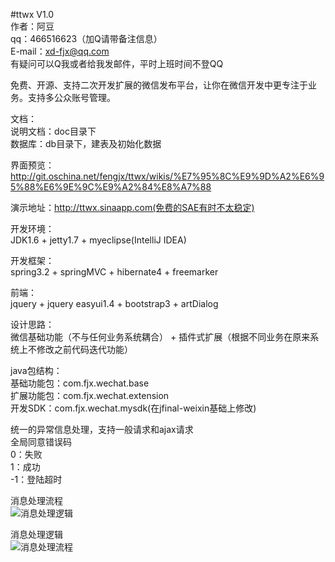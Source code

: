 #ttwx V1.0<br />
作者：阿豆<br />
qq：466516623（加Q请带备注信息）<br />
E-mail：xd-fjx@qq.com<br />
有疑问可以Q我或者给我发邮件，平时上班时间不登QQ<br />

免费、开源、支持二次开发扩展的微信发布平台，让你在微信开发中更专注于业务。支持多公众账号管理。<br />

文档：<br />
说明文档：doc目录下<br />
数据库：db目录下，建表及初始化数据<br />

界面预览：http://git.oschina.net/fengjx/ttwx/wikis/%E7%95%8C%E9%9D%A2%E6%95%88%E6%9E%9C%E9%A2%84%E8%A7%88<br />

演示地址：http://ttwx.sinaapp.com(免费的SAE有时不太稳定)<br />

开发环境：<br />
JDK1.6 + jetty1.7 + myeclipse(IntelliJ IDEA)<br />

开发框架：<br />
spring3.2 + springMVC + hibernate4 + freemarker<br />

前端：<br />
jquery + jquery easyui1.4 + bootstrap3 + artDialog<br />

设计思路：<br />
微信基础功能（不与任何业务系统耦合） + 插件式扩展（根据不同业务在原来系统上不修改之前代码迭代功能）<br />

java包结构：<br />
基础功能包：com.fjx.wechat.base<br />
扩展功能包：com.fjx.wechat.extension<br />
开发SDK：com.fjx.wechat.mysdk(在jfinal-weixin基础上修改)<br />


统一的异常信息处理，支持一般请求和ajax请求<br />
全局同意错误码<br />
0：失败<br />
1：成功<br />
-1：登陆超时<br />

消息处理流程<br />
![消息处理逻辑](http://fengjxblog-fjxstorage.stor.sinaapp.com/ttwx/%E6%B6%88%E6%81%AF%E5%A4%84%E7%90%86%E6%B5%81%E7%A8%8B.png)

消息处理逻辑<br />
![消息处理流程](http://fengjxblog-fjxstorage.stor.sinaapp.com/ttwx/%E6%B6%88%E6%81%AF%E5%A4%84%E7%90%86%E9%80%BB%E8%BE%91.png)